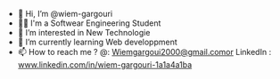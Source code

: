 - 👋 Hi, I’m @wiem-gargouri
- 👩‍💻 I'm a Softwear Engineering  Student 
- 👀 I’m interested in New Technologie
- 🌱 I’m currently learning Web developpment 
- 📫 How to reach me ?   @: Wiemgargoui2000@gmail.comor  LinkedIn : www.linkedin.com/in/wiem-gargouri-1a1a4a1ba


<!---
wiem-gargouri/wiem-gargouri is a ✨ special ✨ repository because its `README.md` (this file) appears on your GitHub profile.
You can click the Preview link to take a look at your changes.
--->
